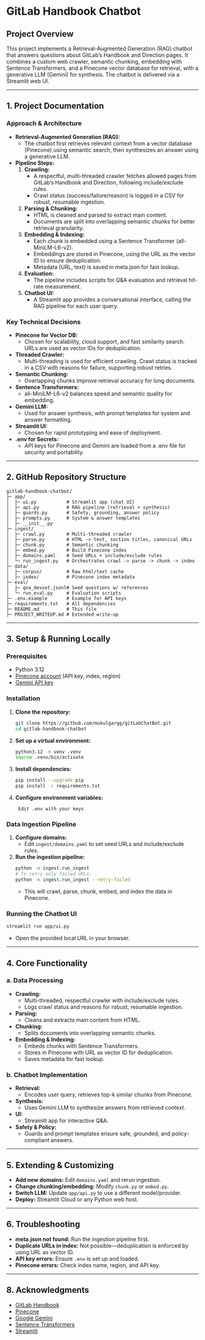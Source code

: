 # GitLab Handbook Chatbot

## Project Overview

This project implements a Retrieval-Augmented Generation (RAG) chatbot that answers questions about GitLab’s Handbook and Direction pages. It combines a custom web crawler, semantic chunking, embedding with Sentence Transformers, and a Pinecone vector database for retrieval, with a generative LLM (Gemini) for synthesis. The chatbot is delivered via a Streamlit web UI.

---

## 1. Project Documentation

### Approach & Architecture

- **Retrieval-Augmented Generation (RAG):**
  - The chatbot first retrieves relevant context from a vector database (Pinecone) using semantic search, then synthesizes an answer using a generative LLM.
- **Pipeline Steps:**
  1. **Crawling:**
     - A respectful, multi-threaded crawler fetches allowed pages from GitLab’s Handbook and Direction, following include/exclude rules.
     - Crawl status (success/failure/reason) is logged in a CSV for robust, resumable ingestion.
  2. **Parsing & Chunking:**
     - HTML is cleaned and parsed to extract main content.
     - Documents are split into overlapping semantic chunks for better retrieval granularity.
  3. **Embedding & Indexing:**
     - Each chunk is embedded using a Sentence Transformer (all-MiniLM-L6-v2).
     - Embeddings are stored in Pinecone, using the URL as the vector ID to ensure deduplication.
     - Metadata (URL, text) is saved in meta.json for fast lookup.
  4. **Evaluation:**
     - The pipeline includes scripts for Q&A evaluation and retrieval hit-rate measurement.
  5. **Chatbot UI:**
     - A Streamlit app provides a conversational interface, calling the RAG pipeline for each user query.

### Key Technical Decisions
- **Pinecone for Vector DB:**
  - Chosen for scalability, cloud support, and fast similarity search. URLs are used as vector IDs for deduplication.
- **Threaded Crawler:**
  - Multi-threading is used for efficient crawling. Crawl status is tracked in a CSV with reasons for failure, supporting robust retries.
- **Semantic Chunking:**
  - Overlapping chunks improve retrieval accuracy for long documents.
- **Sentence Transformers:**
  - all-MiniLM-L6-v2 balances speed and semantic quality for embedding.
- **Gemini LLM:**
  - Used for answer synthesis, with prompt templates for system and answer formatting.
- **Streamlit UI:**
  - Chosen for rapid prototyping and ease of deployment.
- **.env for Secrets:**
  - API keys for Pinecone and Gemini are loaded from a .env file for security and portability.

---

## 2. GitHub Repository Structure

```
gitlab-handbook-chatbot/
├─ app/
│  ├─ ui.py           # Streamlit app (chat UI)
│  ├─ api.py          # RAG pipeline (retrieval + synthesis)
│  ├─ guards.py       # Safety, grounding, answer policy
│  ├─ prompts.py      # System & answer templates
│  ├─ __init__.py
├─ ingest/
│  ├─ crawl.py        # Multi-threaded crawler
│  ├─ parse.py        # HTML -> text, section titles, canonical URLs
│  ├─ chunk.py        # Semantic chunking
│  ├─ embed.py        # Build Pinecone index
│  ├─ domains.yaml    # Seed URLs + include/exclude rules
│  └─ run_ingest.py   # Orchestrates crawl -> parse -> chunk -> index
├─ data/
│  ├─ corpus/         # Raw html/text cache
│  ├─ index/          # Pinecone index metadata
├─ eval/
│  ├─ qna_devset.jsonl# Seed questions w/ references
│  └─ run_eval.py     # Evaluation scripts
├─ .env.example       # Example for API keys
├─ requirements.txt   # All dependencies
├─ README.md          # This file
├─ PROJECT_WRITEUP.md # Extended write-up
```

---

## 3. Setup & Running Locally

### Prerequisites
- Python 3.12
- [Pinecone account](https://www.pinecone.io/) (API key, index, region)
- [Gemini API key](https://ai.google.dev/)

### Installation
1. **Clone the repository:**
   ```sh
   git clone https://github.com/mukulgargg/gitLabChatBot.git
   cd gitlab-handbook-chatbot
   ```
2. **Set up a virtual environment:**
   ```sh
   python3.12 -m venv .venv
   source .venv/bin/activate
   ```
3. **Install dependencies:**
   ```sh
   pip install --upgrade pip
   pip install -r requirements.txt
   ```
4. **Configure environment variables:**
   ```
    Edit .env with your keys
   ```


### Data Ingestion Pipeline
1. **Configure domains:**
   - Edit `ingest/domains.yaml` to set seed URLs and include/exclude rules.
2. **Run the ingestion pipeline:**
   ```sh
   python -m ingest.run_ingest
   # To retry only failed URLs:
   python -m ingest.run_ingest --retry-failed
   ```
   - This will crawl, parse, chunk, embed, and index the data in Pinecone.

### Running the Chatbot UI
```sh
streamlit run app/ui.py
```
- Open the provided local URL in your browser.

---

## 4. Core Functionality

### a. Data Processing
- **Crawling:**
  - Multi-threaded, respectful crawler with include/exclude rules.
  - Logs crawl status and reasons for robust, resumable ingestion.
- **Parsing:**
  - Cleans and extracts main content from HTML.
- **Chunking:**
  - Splits documents into overlapping semantic chunks.
- **Embedding & Indexing:**
  - Embeds chunks with Sentence Transformers.
  - Stores in Pinecone with URL as vector ID for deduplication.
  - Saves metadata for fast lookup.

### b. Chatbot Implementation
- **Retrieval:**
  - Encodes user query, retrieves top-k similar chunks from Pinecone.
- **Synthesis:**
  - Uses Gemini LLM to synthesize answers from retrieved context.
- **UI:**
  - Streamlit app for interactive Q&A.
- **Safety & Policy:**
  - Guards and prompt templates ensure safe, grounded, and policy-compliant answers.

---

## 5. Extending & Customizing
- **Add new domains:** Edit `domains.yaml` and rerun ingestion.
- **Change chunking/embedding:** Modify `chunk.py` or `embed.py`.
- **Switch LLM:** Update `app/api.py` to use a different model/provider.
- **Deploy:** Streamlit Cloud or any Python web host.

---

## 6. Troubleshooting
- **meta.json not found:** Run the ingestion pipeline first.
- **Duplicate URLs in index:** Not possible—deduplication is enforced by using URL as vector ID.
- **API key errors:** Ensure `.env` is set up and loaded.
- **Pinecone errors:** Check index name, region, and API key.

---

## 8. Acknowledgments
- [GitLab Handbook](https://about.gitlab.com/handbook/)
- [Pinecone](https://www.pinecone.io/)
- [Google Gemini](https://ai.google.dev/)
- [Sentence Transformers](https://www.sbert.net/)
- [Streamlit](https://streamlit.io/)
